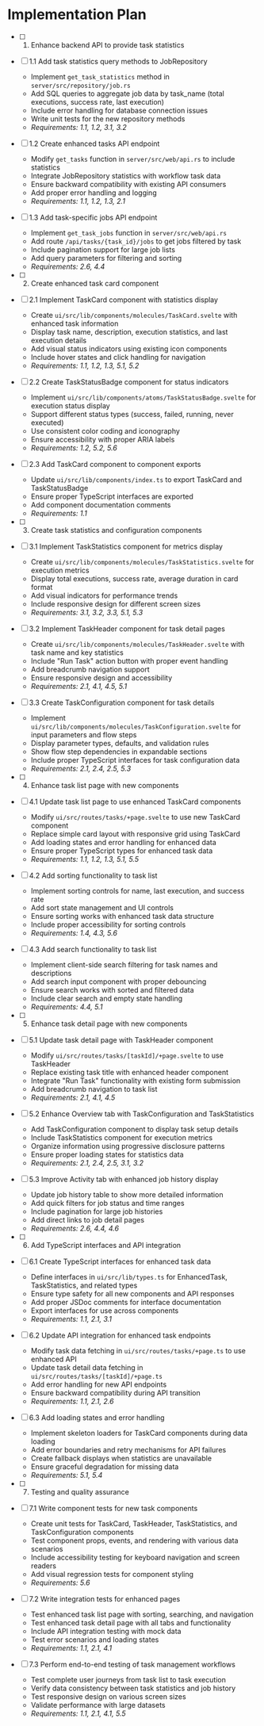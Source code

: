 # Implementation Plan

- [ ] 1. Enhance backend API to provide task statistics
- [ ] 1.1 Add task statistics query methods to JobRepository
  - Implement `get_task_statistics` method in `server/src/repository/job.rs`
  - Add SQL queries to aggregate job data by task_name (total executions, success rate, last execution)
  - Include error handling for database connection issues
  - Write unit tests for the new repository methods
  - _Requirements: 1.1, 1.2, 3.1, 3.2_

- [ ] 1.2 Create enhanced tasks API endpoint
  - Modify `get_tasks` function in `server/src/web/api.rs` to include statistics
  - Integrate JobRepository statistics with workflow task data
  - Ensure backward compatibility with existing API consumers
  - Add proper error handling and logging
  - _Requirements: 1.1, 1.2, 1.3, 2.1_

- [ ] 1.3 Add task-specific jobs API endpoint
  - Implement `get_task_jobs` function in `server/src/web/api.rs`
  - Add route `/api/tasks/{task_id}/jobs` to get jobs filtered by task
  - Include pagination support for large job lists
  - Add query parameters for filtering and sorting
  - _Requirements: 2.6, 4.4_

- [ ] 2. Create enhanced task card component
- [ ] 2.1 Implement TaskCard component with statistics display
  - Create `ui/src/lib/components/molecules/TaskCard.svelte` with enhanced task information
  - Display task name, description, execution statistics, and last execution details
  - Add visual status indicators using existing icon components
  - Include hover states and click handling for navigation
  - _Requirements: 1.1, 1.2, 1.3, 5.1, 5.2_

- [ ] 2.2 Create TaskStatusBadge component for status indicators
  - Implement `ui/src/lib/components/atoms/TaskStatusBadge.svelte` for execution status display
  - Support different status types (success, failed, running, never executed)
  - Use consistent color coding and iconography
  - Ensure accessibility with proper ARIA labels
  - _Requirements: 1.2, 5.2, 5.6_

- [ ] 2.3 Add TaskCard component to component exports
  - Update `ui/src/lib/components/index.ts` to export TaskCard and TaskStatusBadge
  - Ensure proper TypeScript interfaces are exported
  - Add component documentation comments
  - _Requirements: 1.1_

- [ ] 3. Create task statistics and configuration components
- [ ] 3.1 Implement TaskStatistics component for metrics display
  - Create `ui/src/lib/components/molecules/TaskStatistics.svelte` for execution metrics
  - Display total executions, success rate, average duration in card format
  - Add visual indicators for performance trends
  - Include responsive design for different screen sizes
  - _Requirements: 3.1, 3.2, 3.3, 5.1, 5.3_

- [ ] 3.2 Implement TaskHeader component for task detail pages
  - Create `ui/src/lib/components/molecules/TaskHeader.svelte` with task name and key statistics
  - Include "Run Task" action button with proper event handling
  - Add breadcrumb navigation support
  - Ensure responsive design and accessibility
  - _Requirements: 2.1, 4.1, 4.5, 5.1_

- [ ] 3.3 Create TaskConfiguration component for task details
  - Implement `ui/src/lib/components/molecules/TaskConfiguration.svelte` for input parameters and flow steps
  - Display parameter types, defaults, and validation rules
  - Show flow step dependencies in expandable sections
  - Include proper TypeScript interfaces for task configuration data
  - _Requirements: 2.1, 2.4, 2.5, 5.3_

- [ ] 4. Enhance task list page with new components
- [ ] 4.1 Update task list page to use enhanced TaskCard components
  - Modify `ui/src/routes/tasks/+page.svelte` to use new TaskCard component
  - Replace simple card layout with responsive grid using TaskCard
  - Add loading states and error handling for enhanced data
  - Ensure proper TypeScript types for enhanced task data
  - _Requirements: 1.1, 1.2, 1.3, 5.1, 5.5_

- [ ] 4.2 Add sorting functionality to task list
  - Implement sorting controls for name, last execution, and success rate
  - Add sort state management and UI controls
  - Ensure sorting works with enhanced task data structure
  - Include proper accessibility for sorting controls
  - _Requirements: 1.4, 4.3, 5.6_

- [ ] 4.3 Add search functionality to task list
  - Implement client-side search filtering for task names and descriptions
  - Add search input component with proper debouncing
  - Ensure search works with sorted and filtered data
  - Include clear search and empty state handling
  - _Requirements: 4.4, 5.1_

- [ ] 5. Enhance task detail page with new components
- [ ] 5.1 Update task detail page with TaskHeader component
  - Modify `ui/src/routes/tasks/[taskId]/+page.svelte` to use TaskHeader
  - Replace existing task title with enhanced header component
  - Integrate "Run Task" functionality with existing form submission
  - Add breadcrumb navigation to task list
  - _Requirements: 2.1, 4.1, 4.5_

- [ ] 5.2 Enhance Overview tab with TaskConfiguration and TaskStatistics
  - Add TaskConfiguration component to display task setup details
  - Include TaskStatistics component for execution metrics
  - Organize information using progressive disclosure patterns
  - Ensure proper loading states for statistics data
  - _Requirements: 2.1, 2.4, 2.5, 3.1, 3.2_

- [ ] 5.3 Improve Activity tab with enhanced job history display
  - Update job history table to show more detailed information
  - Add quick filters for job status and time ranges
  - Include pagination for large job histories
  - Add direct links to job detail pages
  - _Requirements: 2.6, 4.4, 4.6_

- [ ] 6. Add TypeScript interfaces and API integration
- [ ] 6.1 Create TypeScript interfaces for enhanced task data
  - Define interfaces in `ui/src/lib/types.ts` for EnhancedTask, TaskStatistics, and related types
  - Ensure type safety for all new components and API responses
  - Add proper JSDoc comments for interface documentation
  - Export interfaces for use across components
  - _Requirements: 1.1, 2.1, 3.1_

- [ ] 6.2 Update API integration for enhanced task endpoints
  - Modify task data fetching in `ui/src/routes/tasks/+page.ts` to use enhanced API
  - Update task detail data fetching in `ui/src/routes/tasks/[taskId]/+page.ts`
  - Add error handling for new API endpoints
  - Ensure backward compatibility during API transition
  - _Requirements: 1.1, 2.1, 2.6_

- [ ] 6.3 Add loading states and error handling
  - Implement skeleton loaders for TaskCard components during data loading
  - Add error boundaries and retry mechanisms for API failures
  - Create fallback displays when statistics are unavailable
  - Ensure graceful degradation for missing data
  - _Requirements: 5.1, 5.4_

- [ ] 7. Testing and quality assurance
- [ ] 7.1 Write component tests for new task components
  - Create unit tests for TaskCard, TaskHeader, TaskStatistics, and TaskConfiguration components
  - Test component props, events, and rendering with various data scenarios
  - Include accessibility testing for keyboard navigation and screen readers
  - Add visual regression tests for component styling
  - _Requirements: 5.6_

- [ ] 7.2 Write integration tests for enhanced pages
  - Test enhanced task list page with sorting, searching, and navigation
  - Test enhanced task detail page with all tabs and functionality
  - Include API integration testing with mock data
  - Test error scenarios and loading states
  - _Requirements: 1.1, 2.1, 4.1_

- [ ] 7.3 Perform end-to-end testing of task management workflows
  - Test complete user journeys from task list to task execution
  - Verify data consistency between task statistics and job history
  - Test responsive design on various screen sizes
  - Validate performance with large datasets
  - _Requirements: 1.1, 2.1, 4.1, 5.5_